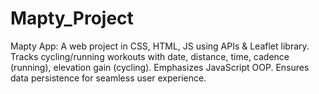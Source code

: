 # Mapty_Project

Mapty App: A web project in CSS, HTML, JS using APIs &amp; Leaflet library. Tracks cycling/running workouts with date, distance, time, cadence (running), elevation gain (cycling). Emphasizes JavaScript OOP. Ensures data persistence for seamless user experience.
